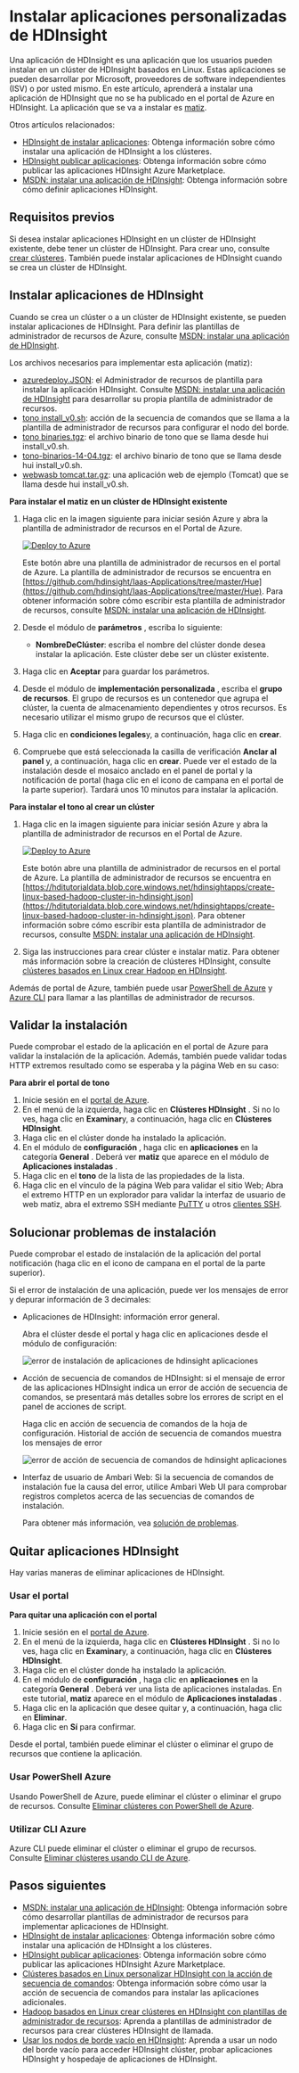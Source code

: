 <properties
    pageTitle="Instalar aplicaciones de Hadoop en HDInsight | Microsoft Azure"
    description="Obtenga información sobre cómo instalar aplicaciones de HDInsight en HDInsight aplicaciones."
    services="hdinsight"
    documentationCenter=""
    authors="mumian"
    manager="jhubbard"
    editor="cgronlun"
    tags="azure-portal"/>

<tags
    ms.service="hdinsight"
    ms.devlang="na"
    ms.topic="hero-article"
    ms.tgt_pltfrm="na"
    ms.workload="big-data"
    ms.date="09/14/2016"
    ms.author="jgao"/>

# <a name="install-custom-hdinsight-applications"></a>Instalar aplicaciones personalizadas de HDInsight

Una aplicación de HDInsight es una aplicación que los usuarios pueden instalar en un clúster de HDInsight basados en Linux.  Estas aplicaciones se pueden desarrollar por Microsoft, proveedores de software independientes (ISV) o por usted mismo. En este artículo, aprenderá a instalar una aplicación de HDInsight que no se ha publicado en el portal de Azure en HDInsight. La aplicación que se va a instalar es [matiz](http://gethue.com/). 

Otros artículos relacionados:

- [HDInsight de instalar aplicaciones](hdinsight-apps-install-applications.md): Obtenga información sobre cómo instalar una aplicación de HDInsight a los clústeres.
- [HDInsight publicar aplicaciones](hdinsight-apps-publish-applications.md): Obtenga información sobre cómo publicar las aplicaciones HDInsight Azure Marketplace.
- [MSDN: instalar una aplicación de HDInsight](https://msdn.microsoft.com/library/mt706515.aspx): Obtenga información sobre cómo definir aplicaciones HDInsight.

 
## <a name="prerequisites"></a>Requisitos previos

Si desea instalar aplicaciones HDInsight en un clúster de HDInsight existente, debe tener un clúster de HDInsight. Para crear uno, consulte [crear clústeres](hdinsight-hadoop-linux-tutorial-get-started.md#create-cluster). También puede instalar aplicaciones de HDInsight cuando se crea un clúster de HDInsight.


## <a name="install-hdinsight-applications"></a>Instalar aplicaciones de HDInsight

Cuando se crea un clúster o a un clúster de HDInsight existente, se pueden instalar aplicaciones de HDInsight. Para definir las plantillas de administrador de recursos de Azure, consulte [MSDN: instalar una aplicación de HDInsight](https://msdn.microsoft.com/library/mt706515.aspx).

Los archivos necesarios para implementar esta aplicación (matiz):

- [azuredeploy.JSON](https://github.com/hdinsight/Iaas-Applications/blob/master/Hue/azuredeploy.json): el Administrador de recursos de plantilla para instalar la aplicación HDInsight. Consulte [MSDN: instalar una aplicación de HDInsight](https://msdn.microsoft.com/library/mt706515.aspx) para desarrollar su propia plantilla de administrador de recursos.
- [tono install_v0.sh](https://github.com/hdinsight/Iaas-Applications/blob/master/Hue/scripts/Hue-install_v0.sh): acción de la secuencia de comandos que se llama a la plantilla de administrador de recursos para configurar el nodo del borde. 
- [tono binaries.tgz](https://hdiconfigactions.blob.core.windows.net/linuxhueconfigactionv01/hue-binaries-14-04.tgz): el archivo binario de tono que se llama desde hui install_v0.sh. 
- [tono-binarios-14-04.tgz](https://hdiconfigactions.blob.core.windows.net/linuxhueconfigactionv01/hue-binaries-14-04.tgz): el archivo binario de tono que se llama desde hui install_v0.sh. 
- [webwasb tomcat.tar.gz](https://hdiconfigactions.blob.core.windows.net/linuxhueconfigactionv01/webwasb-tomcat.tar.gz): una aplicación web de ejemplo (Tomcat) que se llama desde hui install_v0.sh.

**Para instalar el matiz en un clúster de HDInsight existente**

1. Haga clic en la imagen siguiente para iniciar sesión Azure y abra la plantilla de administrador de recursos en el Portal de Azure. 

    <a href="https://portal.azure.com/#create/Microsoft.Template/uri/https%3A%2F%2Fraw.githubusercontent.com%2Fhdinsight%2FIaas-Applications%2Fmaster%2FHue%2Fazuredeploy.json" target="_blank"><img src="https://acom.azurecomcdn.net/80C57D/cdn/mediahandler/docarticles/dpsmedia-prod/azure.microsoft.com/en-us/documentation/articles/hdinsight-hbase-tutorial-get-started-linux/20160201111850/deploy-to-azure.png" alt="Deploy to Azure"></a>

    Este botón abre una plantilla de administrador de recursos en el portal de Azure.  La plantilla de administrador de recursos se encuentra en [https://github.com/hdinsight/Iaas-Applications/tree/master/Hue](https://github.com/hdinsight/Iaas-Applications/tree/master/Hue).  Para obtener información sobre cómo escribir esta plantilla de administrador de recursos, consulte [MSDN: instalar una aplicación de HDInsight](https://msdn.microsoft.com/library/mt706515.aspx).
    
2. Desde el módulo de **parámetros** , escriba lo siguiente:

    - **NombreDeClúster**: escriba el nombre del clúster donde desea instalar la aplicación. Este clúster debe ser un clúster existente.
    
3. Haga clic en **Aceptar** para guardar los parámetros.
4. Desde el módulo de **implementación personalizada** , escriba el **grupo de recursos**.  El grupo de recursos es un contenedor que agrupa el clúster, la cuenta de almacenamiento dependientes y otros recursos. Es necesario utilizar el mismo grupo de recursos que el clúster.
5. Haga clic en **condiciones legales**y, a continuación, haga clic en **crear**.
6. Compruebe que está seleccionada la casilla de verificación **Anclar al panel** y, a continuación, haga clic en **crear**. Puede ver el estado de la instalación desde el mosaico anclado en el panel de portal y la notificación de portal (haga clic en el icono de campana en el portal de la parte superior).  Tardará unos 10 minutos para instalar la aplicación.

**Para instalar el tono al crear un clúster**

1. Haga clic en la imagen siguiente para iniciar sesión Azure y abra la plantilla de administrador de recursos en el Portal de Azure. 

    <a href="https://portal.azure.com/#create/Microsoft.Template/uri/https%3A%2F%2Fhditutorialdata.blob.core.windows.net%2Fhdinsightapps%2Fcreate-linux-based-hadoop-cluster-in-hdinsight.json" target="_blank"><img src="https://acom.azurecomcdn.net/80C57D/cdn/mediahandler/docarticles/dpsmedia-prod/azure.microsoft.com/en-us/documentation/articles/hdinsight-hbase-tutorial-get-started-linux/20160201111850/deploy-to-azure.png" alt="Deploy to Azure"></a>

    Este botón abre una plantilla de administrador de recursos en el portal de Azure.  La plantilla de administrador de recursos se encuentra en [https://hditutorialdata.blob.core.windows.net/hdinsightapps/create-linux-based-hadoop-cluster-in-hdinsight.json](https://hditutorialdata.blob.core.windows.net/hdinsightapps/create-linux-based-hadoop-cluster-in-hdinsight.json).  Para obtener información sobre cómo escribir esta plantilla de administrador de recursos, consulte [MSDN: instalar una aplicación de HDInsight](https://msdn.microsoft.com/library/mt706515.aspx).

2. Siga las instrucciones para crear clúster e instalar matiz. Para obtener más información sobre la creación de clústeres HDInsight, consulte [clústeres basados en Linux crear Hadoop en HDInsight](hdinsight-hadoop-provision-linux-clusters.md).

Además de portal de Azure, también puede usar [PowerShell de Azure](hdinsight-hadoop-create-linux-clusters-arm-templates.md#deploy-with-powershell) y [Azure CLI](hdinsight-hadoop-create-linux-clusters-arm-templates.md#deploy-with-azure-cli) para llamar a las plantillas de administrador de recursos.

## <a name="validate-the-installation"></a>Validar la instalación

Puede comprobar el estado de la aplicación en el portal de Azure para validar la instalación de la aplicación. Además, también puede validar todas HTTP extremos resultado como se esperaba y la página Web en su caso:

**Para abrir el portal de tono**

1. Inicie sesión en el [portal de Azure](https://portal.azure.com).
2. En el menú de la izquierda, haga clic en **Clústeres HDInsight** .  Si no lo ves, haga clic en **Examinar**y, a continuación, haga clic en **Clústeres HDInsight**.
3. Haga clic en el clúster donde ha instalado la aplicación.
4. En el módulo de **configuración** , haga clic en **aplicaciones** en la categoría **General** . Deberá ver **matiz** que aparece en el módulo de **Aplicaciones instaladas** .
5. Haga clic en el **tono** de la lista de las propiedades de la lista.  
6. Haga clic en el vínculo de la página Web para validar el sitio Web; Abra el extremo HTTP en un explorador para validar la interfaz de usuario de web matiz, abra el extremo SSH mediante [PuTTY](hdinsight-hadoop-linux-use-ssh-windows.md) u otros [clientes SSH](hdinsight-hadoop-linux-use-ssh-unix.md).
 
## <a name="troubleshoot-the-installation"></a>Solucionar problemas de instalación

Puede comprobar el estado de instalación de la aplicación del portal notificación (haga clic en el icono de campana en el portal de la parte superior). 


Si el error de instalación de una aplicación, puede ver los mensajes de error y depurar información de 3 decimales:

- Aplicaciones de HDInsight: información error general.

    Abra el clúster desde el portal y haga clic en aplicaciones desde el módulo de configuración:

    ![error de instalación de aplicaciones de hdinsight aplicaciones](./media/hdinsight-apps-install-applications/hdinsight-apps-error.png)

- Acción de secuencia de comandos de HDInsight: si el mensaje de error de las aplicaciones HDInsight indica un error de acción de secuencia de comandos, se presentará más detalles sobre los errores de script en el panel de acciones de script.

    Haga clic en acción de secuencia de comandos de la hoja de configuración. Historial de acción de secuencia de comandos muestra los mensajes de error

    ![error de acción de secuencia de comandos de hdinsight aplicaciones](./media/hdinsight-apps-install-applications/hdinsight-apps-script-action-error.png)
    
- Interfaz de usuario de Ambari Web: Si la secuencia de comandos de instalación fue la causa del error, utilice Ambari Web UI para comprobar registros completos acerca de las secuencias de comandos de instalación.

    Para obtener más información, vea [solución de problemas](hdinsight-hadoop-customize-cluster-linux.md#troubleshooting).

## <a name="remove-hdinsight-applications"></a>Quitar aplicaciones HDInsight

Hay varias maneras de eliminar aplicaciones de HDInsight.

### <a name="use-portal"></a>Usar el portal

**Para quitar una aplicación con el portal**

1. Inicie sesión en el [portal de Azure](https://portal.azure.com).
2. En el menú de la izquierda, haga clic en **Clústeres HDInsight** .  Si no lo ves, haga clic en **Examinar**y, a continuación, haga clic en **Clústeres HDInsight**.
3. Haga clic en el clúster donde ha instalado la aplicación.
4. En el módulo de **configuración** , haga clic en **aplicaciones** en la categoría **General** . Deberá ver una lista de aplicaciones instaladas. En este tutorial, **matiz** aparece en el módulo de **Aplicaciones instaladas** .
5. Haga clic en la aplicación que desee quitar y, a continuación, haga clic en **Eliminar**.
6. Haga clic en **Sí** para confirmar.

Desde el portal, también puede eliminar el clúster o eliminar el grupo de recursos que contiene la aplicación.

### <a name="use-azure-powershell"></a>Usar PowerShell Azure

Usando PowerShell de Azure, puede eliminar el clúster o eliminar el grupo de recursos. Consulte [Eliminar clústeres con PowerShell de Azure](hdinsight-administer-use-powershell.md#delete-clusters).

### <a name="use-azure-cli"></a>Utilizar CLI Azure

Azure CLI puede eliminar el clúster o eliminar el grupo de recursos. Consulte [Eliminar clústeres usando CLI de Azure](hdinsight-administer-use-command-line.md#delete-clusters).


## <a name="next-steps"></a>Pasos siguientes

- [MSDN: instalar una aplicación de HDInsight](https://msdn.microsoft.com/library/mt706515.aspx): Obtenga información sobre cómo desarrollar plantillas de administrador de recursos para implementar aplicaciones de HDInsight.
- [HDInsight de instalar aplicaciones](hdinsight-apps-install-applications.md): Obtenga información sobre cómo instalar una aplicación de HDInsight a los clústeres.
- [HDInsight publicar aplicaciones](hdinsight-apps-publish-applications.md): Obtenga información sobre cómo publicar las aplicaciones HDInsight Azure Marketplace.
- [Clústeres basados en Linux personalizar HDInsight con la acción de secuencia de comandos](hdinsight-hadoop-customize-cluster-linux.md): Obtenga información sobre cómo usar la acción de secuencia de comandos para instalar las aplicaciones adicionales.
- [Hadoop basados en Linux crear clústeres en HDInsight con plantillas de administrador de recursos](hdinsight-hadoop-create-linux-clusters-arm-templates.md): Aprenda a plantillas de administrador de recursos para crear clústeres HDInsight de llamada.
- [Usar los nodos de borde vacío en HDInsight](hdinsight-apps-use-edge-node.md): Aprenda a usar un nodo del borde vacío para acceder HDInsight clúster, probar aplicaciones HDInsight y hospedaje de aplicaciones de HDInsight.
